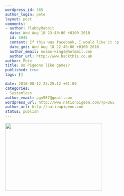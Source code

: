 ```yaml
--- 
wordpress_id: 365
author_login: pete
layout: post
comments: 
- author: FlabbyRabbit
  date: Wed Aug 18 23:40:00 +0100 2010
  id: 6045
  content: If this was facebook, I would like it :p
  date_gmt: Wed Aug 18 22:40:00 +0100 2010
  author_email: nosmo-kings@hotmail.com
  author_url: http://www.hackthis.co.uk
author: Pete
title: Do Pigeons like games?
published: true
tags: []

date: 2010-08-12 23:25:12 +01:00
categories: 
- Systemless
author_email: pgm987@gmail.com
wordpress_url: http://www.nationpigeon.com/?p=365
author_url: http://nationpigeon.com
status: publish
---
```

<a href="http://www.nationpigeon.com/wordpress/wp-content/uploads/2010/08/346lxqe.jpg"><img src="http://www.nationpigeon.com/wordpress/wp-content/uploads/2010/08/346lxqe.jpg" alt="" title="346lxqe" width="311" height="217" class="alignnone size-full wp-image-368" /></a>
